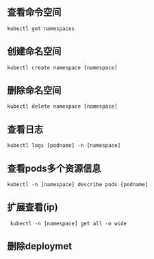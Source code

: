 
## 查看命令空间
```shell
kubectl get namespaces
```

## 创建命名空间
```shell
kubectl create namespace [namespace]
```

## 删除命名空间
```shell
kubectl delete namespace [namespace]
```

## 查看日志
```shell
kubectl logs [podname] -n [namespace]
```


## 查看pods多个资源信息
```shell
kubectl -n [namespace] describe pods [podname]
```


## 扩展查看(ip)
```
 kubectl -n [namespace] get all -o wide
```

## 删除deploymet
